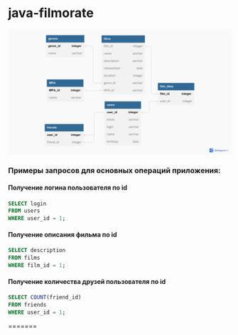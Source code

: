 # java-filmorate


![diagram.jpg](diagram.jpg)
### Примеры запросов для основных операций приложения:

#### Получение логина пользователя по id

```sql
SELECT login
FROM users
WHERE user_id = 1;
```

#### Получение описания фильма по id

```sql
SELECT description
FROM films
WHERE film_id = 1;
```

#### Получение количества друзей пользователя по id

```sql
SELECT COUNT(friend_id)
FROM friends 
WHERE user_id = 1;
```
=======

